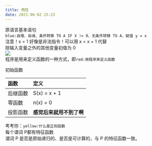 ```yaml
---
title: 两性
date: 2021-06-02 15:23
---
```

原语言基本语句   
`blue:自增、自减、条件转移 TO A IF X != 0、无条件转移 TO A、赋值 y = x`    
注意！x = 1 好像是非法指令！可以用 x = x + 1 代替   
除输入变量之外的其他变量初值为 0  
![](./_image/2021-06-02/2021-06-02-15-37-32@2x.png)  
程序是用来定义函数的一种方式，即`red:用程序来定义函数`   

初始函数   

| 函数 | 定义 |
:--- | :--- 
后继函数	|	S(x) = x + 1零函数		|	n(x) = 0投影函数 |    **感觉后来就用不到了啊**
考考你：`yellow:什么是正则函数`  
每个谓词 P都有特征函数  
谓词 P 是否是原始递归的、是否是可计算的，与 P 的特征函数一致。  
